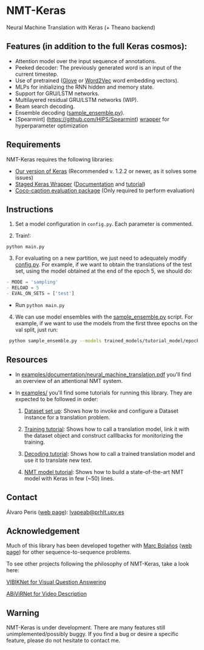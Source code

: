 # NMT-Keras


Neural Machine Translation with Keras (+ Theano backend)

## Features (in addition to the full Keras cosmos): 

 * Attention model over the input sequence of annotations.
 * Peeked decoder: The previously generated word is an input of the current timestep.
 * Use of pretrained ([Glove](http://nlp.stanford.edu/projects/glove/) or [Word2Vec](https://code.google.com/archive/p/word2vec/) word embedding vectors).
 * MLPs for initializing the RNN hidden and memory state.
 * Support for GRU/LSTM networks.
 * Multilayered residual GRU/LSTM networks (WIP).
 * Beam search decoding.
 * Ensemble decoding ([sample_ensemble.py](https://github.com/lvapeab/nmt-keras/blob/master/sample_ensemble.py)).
 * [Spearmint] (https://github.com/HIPS/Spearmint) [wrapper](https://github.com/lvapeab/nmt-keras/tree/master/meta-optimizers/spearmint) for hyperparameter optimization

## Requirements

NMT-Keras requires the following libraries:

 - [Our version of Keras](https://github.com/MarcBS/keras) (Recommended v. 1.2.2 or newer, as it solves some issues)
 - [Staged Keras Wrapper](https://github.com/MarcBS/staged_keras_wrapper) ([Documentation](http://marcbs.github.io/staged_keras_wrapper/) and [tutorial](http://marcbs.github.io/multimodal_keras_wrapper/tutorial.html))
 - [Coco-caption evaluation package](https://github.com/lvapeab/coco-caption/tree/master/pycocoevalcap/) (Only required to perform evaluation)


## Instructions

1) Set a model configuration in `config.py`. Each parameter is commented.

2) Train!:

  ``
 python main.py
 ``

3) For evaluating on a new partition, we just need to adequately modify [config.py](https://github.com/lvapeab/nmt-keras/blob/master/config.py). For example, if we want to obtain the translations of the test set, using the model obtained at the end of the epoch 5, we should do:
 ```python
 - MODE = 'sampling'
 - RELOAD = 5
 - EVAL_ON_SETS = ['test']
  ```
 - Run `python main.py`
 
4) We can use model ensembles with the [sample_ensemble.py](https://github.com/lvapeab/nmt-keras/blob/master/sample_ensemble.py) script. For example, if we want to use the models from the first three epochs on the val split, just run:
 ```bash
  python sample_ensemble.py --models trained_models/tutorial_model/epoch_1  trained_models/tutorial_model/epoch_2 -ds datasets/Dataset_tutorial_dataset.pkl -s val
  ```
 
 

## Resources

 * In [examples/documentation/neural_machine_translation.pdf](https://github.com/lvapeab/nmt-keras/blob/master/examples/documentation/neural_machine_translation.pdf) you'll find an overview of an attentional NMT system.

 * In [examples/](https://github.com/lvapeab/nmt-keras/blob/master/examples/) you'll find some tutorials for running this library. They are expected to be followed in order:
    
    1) [Dataset set up](https://github.com/lvapeab/nmt-keras/blob/master/examples/1_dataset_tutorial.ipynb): Shows how to invoke and configure a Dataset instance for a translation problem.
    
    2) [Training tutorial](https://github.com/lvapeab/nmt-keras/blob/master/examples/2_training_tutorial.ipynb): Shows how to call a translation model, link it with the dataset object and construct calllbacks for monitorizing the training. 
    
    3) [Decoding tutorial](https://github.com/lvapeab/nmt-keras/blob/master/examples/3_decoding_tutorial.ipynb): Shows how to call a trained translation model and use it to translate new text. 

    4) [NMT model tutorial](https://github.com/lvapeab/nmt-keras/blob/master/examples/4_nmt_model_tutorial.ipynb): Shows how to build a state-of-the-art NMT model with Keras in few (~50) lines. 


## Contact

Álvaro Peris ([web page](http://lvapeab.github.io/)): lvapeab@prhlt.upv.es 

## Acknowledgement

Much of this library has been developed together with [Marc Bolaños](https://github.com/MarcBS) ([web page](http://www.ub.edu/cvub/marcbolanos/)) for other sequence-to-sequence problems. 

To see other projects following the philosophy of NMT-Keras, take a look here:
 
[VIBIKNet for Visual Question Answering](https://github.com/MarcBS/VIBIKNet)

[ABiViRNet for Video Description](https://github.com/lvapeab/ABiViRNet)

## Warning 

NMT-Keras is under development. There are many features still unimplemented/possibly buggy. If you find a bug or desire a specific feature, please do not hesitate to contact me.
